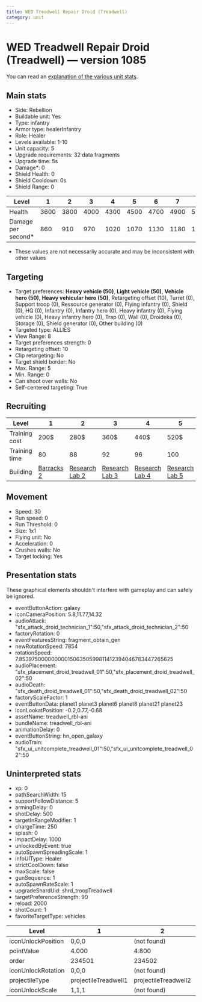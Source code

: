 ```yaml
---
title: WED Treadwell Repair Droid (Treadwell)
category: unit
---
```


# WED Treadwell Repair Droid (Treadwell) — version 1085

You can read an [explanation  of the various unit stats](unitexplained.md).

## Main stats

  * Side: Rebellion
  * Buildable unit: Yes
  * Type: infantry
  * Armor type: healerInfantry
  * Role: Healer
  * Levels available: 1-10
  * Unit capacity: 5
  * Upgrade requirements: 32 data fragments
  * Upgrade time: 5s
  * Damage*: 0
  * Shield Health: 0
  * Shield Cooldown: 0s
  * Shield Range: 0

|Level             |1   |2   |3   |4   |5   |6   |7   |8   |9   |10   |
|------------------|----|----|----|----|----|----|----|----|----|-----|
|Health            |3600|3800|4000|4300|4500|4700|4900|5200|5600|19500|
|Damage per second*|860 |910 |970 |1020|1070|1130|1180|1230|1330|1440 |

* These values are not necessarily accurate and may be inconsistent with other values

## Targeting

  * Target preferences: **Heavy vehicle (50)**, **Light vehicle (50)**, **Vehicle hero (50)**, **Heavy vehicular hero (50)**, Retargeting offset (10), Turret (0), Support troop (0), Ressource generator (0), Flying infantry (0), Shield (0), HQ (0), Infantry (0), Infantry hero (0), Heavy infantry (0), Flying vehicle (0), Heavy infantry hero (0), Trap (0), Wall (0), Droideka (0), Storage (0), Shield generator (0), Other building (0)
  * Targeted type: ALLIES
  * View Range: 8
  * Target preferences strength: 0
  * Retargeting offset: 10
  * Clip retargeting: No
  * Target shield border: No
  * Max. Range: 5
  * Min. Range: 0
  * Can shoot over walls: No
  * Self-centered targeting: True

## Recruiting

|Level        |1                               |2                                     |3                                     |4                                     |5                                     |6                                     |7                                     |8                                     |9                                     |10                                     |
|-------------|--------------------------------|--------------------------------------|--------------------------------------|--------------------------------------|--------------------------------------|--------------------------------------|--------------------------------------|--------------------------------------|--------------------------------------|---------------------------------------|
|Training cost|200$                            |280$                                  |360$                                  |440$                                  |520$                                  |600$                                  |680$                                  |800$                                  |840$                                  |920$                                   |
|Training time|80                              |88                                    |92                                    |96                                    |100                                   |104                                   |108                                   |112                                   |116                                   |120                                    |
|Building     |[Barracks 2](rebelBarracks.html)|[Research Lab 2](rebelOffenseLab.html)|[Research Lab 3](rebelOffenseLab.html)|[Research Lab 4](rebelOffenseLab.html)|[Research Lab 5](rebelOffenseLab.html)|[Research Lab 6](rebelOffenseLab.html)|[Research Lab 7](rebelOffenseLab.html)|[Research Lab 8](rebelOffenseLab.html)|[Research Lab 9](rebelOffenseLab.html)|[Research Lab 10](rebelOffenseLab.html)|

## Movement

  * Speed: 30
  * Run speed: 0
  * Run Threshold: 0
  * Size: 1x1
  * Flying unit: No
  * Acceleration: 0
  * Crushes walls: No
  * Target locking: Yes

## Presentation stats

These graphical elements shouldn't interfere with gameplay and can safely be ignored.

  * eventButtonAction: galaxy
  * iconCameraPosition: 5.8,11.77,14.32
  * audioAttack: "sfx_attack_droid_technician_1":50,"sfx_attack_droid_technician_2":50
  * factoryRotation: 0
  * eventFeaturesString: fragment_obtain_gen
  * newRotationSpeed: 7854
  * rotationSpeed: 7.8539750000000001506350599811412394046783447265625
  * audioPlacement: "sfx_placement_droid_treadwell_01":50,"sfx_placement_droid_treadwell_02":50
  * audioDeath: "sfx_death_droid_treadwell_01":50,"sfx_death_droid_treadwell_02":50
  * factoryScaleFactor: 1
  * eventButtonData: planet1 planet3 planet6 planet8 planet21 planet23
  * iconLookatPosition: -0.2,0.77,-0.68
  * assetName: treadwell_rbl-ani
  * bundleName: treadwell_rbl-ani
  * animationDelay: 0
  * eventButtonString: hn_open_galaxy
  * audioTrain: "sfx_ui_unitcomplete_treadwell_01":50,"sfx_ui_unitcomplete_treadwell_02":50

## Uninterpreted stats

  * xp: 0
  * pathSearchWidth: 15
  * supportFollowDistance: 5
  * armingDelay: 0
  * shotDelay: 500
  * targetInRangeModifier: 1
  * chargeTime: 250
  * splash: 0
  * impactDelay: 1000
  * unlockedByEvent: true
  * autoSpawnSpreadingScale: 1
  * infoUIType: Healer
  * strictCoolDown: false
  * maxScale: false
  * gunSequence: 1
  * autoSpawnRateScale: 1
  * upgradeShardUid: shrd_troopTreadwell
  * targetPreferenceStrength: 90
  * reload: 2000
  * shotCount: 1
  * favoriteTargetType: vehicles

|Level             |1                   |2                   |3                   |4                   |5                   |6                   |7                   |8                   |9                   |10                   |
|------------------|--------------------|--------------------|--------------------|--------------------|--------------------|--------------------|--------------------|--------------------|--------------------|---------------------|
|iconUnlockPosition|0,0,0               |(not found)         |(not found)         |(not found)         |(not found)         |(not found)         |(not found)         |(not found)         |(not found)         |(not found)          |
|pointValue        |4.000               |4.800               |5.600               |6.400               |7.200               |8.000               |8.800               |9.600               |10.400              |12.000               |
|order             |234501              |234502              |234503              |234504              |234505              |234506              |234507              |234508              |234509              |234510               |
|iconUnlockRotation|0,0,0               |(not found)         |(not found)         |(not found)         |(not found)         |(not found)         |(not found)         |(not found)         |(not found)         |(not found)          |
|projectileType    |projectileTreadwell1|projectileTreadwell2|projectileTreadwell3|projectileTreadwell4|projectileTreadwell5|projectileTreadwell6|projectileTreadwell7|projectileTreadwell8|projectileTreadwell9|projectileTreadwell10|
|iconUnlockScale   |1,1,1               |(not found)         |(not found)         |(not found)         |(not found)         |(not found)         |(not found)         |(not found)         |(not found)         |(not found)          |

